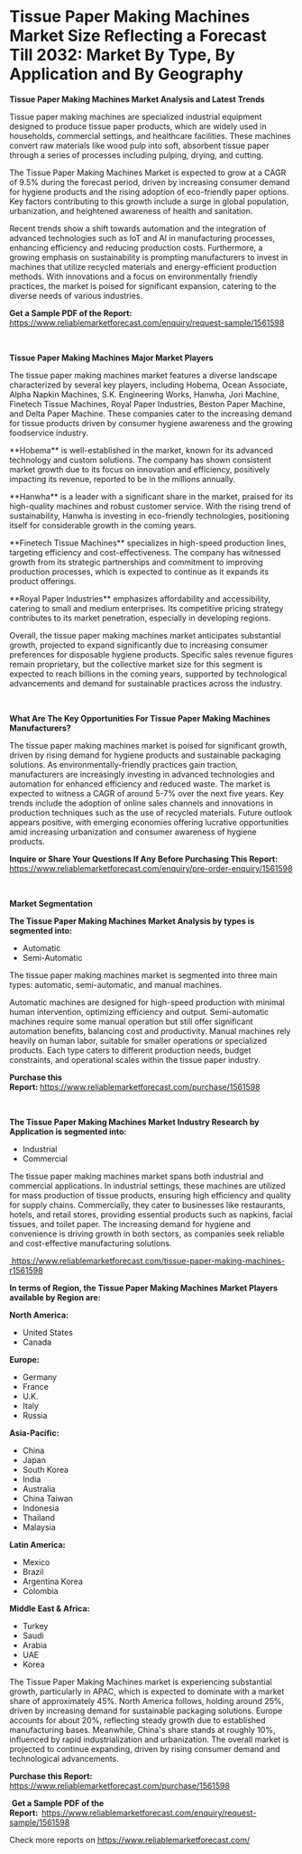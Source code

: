 <p><h1>Tissue Paper Making Machines Market Size Reflecting a Forecast Till 2032: Market By Type, By Application and By Geography</h1></p><p><strong>Tissue Paper Making Machines Market Analysis and Latest Trends</strong></p>
<p><p>Tissue paper making machines are specialized industrial equipment designed to produce tissue paper products, which are widely used in households, commercial settings, and healthcare facilities. These machines convert raw materials like wood pulp into soft, absorbent tissue paper through a series of processes including pulping, drying, and cutting.</p><p>The Tissue Paper Making Machines Market is expected to grow at a CAGR of 9.5% during the forecast period, driven by increasing consumer demand for hygiene products and the rising adoption of eco-friendly paper options. Key factors contributing to this growth include a surge in global population, urbanization, and heightened awareness of health and sanitation. </p><p>Recent trends show a shift towards automation and the integration of advanced technologies such as IoT and AI in manufacturing processes, enhancing efficiency and reducing production costs. Furthermore, a growing emphasis on sustainability is prompting manufacturers to invest in machines that utilize recycled materials and energy-efficient production methods. With innovations and a focus on environmentally friendly practices, the market is poised for significant expansion, catering to the diverse needs of various industries.</p></p>
<p><strong>Get a Sample PDF of the Report:&nbsp;</strong> <a href="https://www.reliablemarketforecast.com/enquiry/request-sample/1561598?utm_campaign=2317&utm_medium=2&utm_source=Github&utm_content=ia&utm_term=16022025&utm_id=tissue-paper-making-machines">https://www.reliablemarketforecast.com/enquiry/request-sample/1561598</a></p>
<p>&nbsp;</p>
<p><strong>Tissue Paper Making Machines Major Market Players</strong></p>
<p><p>The tissue paper making machines market features a diverse landscape characterized by several key players, including Hobema, Ocean Associate, Alpha Napkin Machines, S.K. Engineering Works, Hanwha, Jori Machine, Finetech Tissue Machines, Royal Paper Industries, Beston Paper Machine, and Delta Paper Machine. These companies cater to the increasing demand for tissue products driven by consumer hygiene awareness and the growing foodservice industry.</p><p>**Hobema** is well-established in the market, known for its advanced technology and custom solutions. The company has shown consistent market growth due to its focus on innovation and efficiency, positively impacting its revenue, reported to be in the millions annually.</p><p>**Hanwha** is a leader with a significant share in the market, praised for its high-quality machines and robust customer service. With the rising trend of sustainability, Hanwha is investing in eco-friendly technologies, positioning itself for considerable growth in the coming years.</p><p>**Finetech Tissue Machines** specializes in high-speed production lines, targeting efficiency and cost-effectiveness. The company has witnessed growth from its strategic partnerships and commitment to improving production processes, which is expected to continue as it expands its product offerings.</p><p>**Royal Paper Industries** emphasizes affordability and accessibility, catering to small and medium enterprises. Its competitive pricing strategy contributes to its market penetration, especially in developing regions.</p><p>Overall, the tissue paper making machines market anticipates substantial growth, projected to expand significantly due to increasing consumer preferences for disposable hygiene products. Specific sales revenue figures remain proprietary, but the collective market size for this segment is expected to reach billions in the coming years, supported by technological advancements and demand for sustainable practices across the industry.</p></p>
<p>&nbsp;</p>
<p><strong>What Are The Key Opportunities For Tissue Paper Making Machines Manufacturers?</strong></p>
<p><p>The tissue paper making machines market is poised for significant growth, driven by rising demand for hygiene products and sustainable packaging solutions. As environmentally-friendly practices gain traction, manufacturers are increasingly investing in advanced technologies and automation for enhanced efficiency and reduced waste. The market is expected to witness a CAGR of around 5-7% over the next five years. Key trends include the adoption of online sales channels and innovations in production techniques such as the use of recycled materials. Future outlook appears positive, with emerging economies offering lucrative opportunities amid increasing urbanization and consumer awareness of hygiene products.</p></p>
<p><strong>Inquire or Share Your Questions If Any Before Purchasing This Report:</strong> <a href="https://www.reliablemarketforecast.com/enquiry/pre-order-enquiry/1561598?utm_campaign=2317&utm_medium=2&utm_source=Github&utm_content=ia&utm_term=16022025&utm_id=tissue-paper-making-machines">https://www.reliablemarketforecast.com/enquiry/pre-order-enquiry/1561598</a></p>
<p>&nbsp;</p>
<p><strong>Market Segmentation</strong></p>
<p><strong>The Tissue Paper Making Machines Market Analysis by types is segmented into:</strong></p>
<p><ul><li>Automatic</li><li>Semi-Automatic</li></ul></p>
<p><p>The tissue paper making machines market is segmented into three main types: automatic, semi-automatic, and manual machines. </p><p>Automatic machines are designed for high-speed production with minimal human intervention, optimizing efficiency and output. Semi-automatic machines require some manual operation but still offer significant automation benefits, balancing cost and productivity. Manual machines rely heavily on human labor, suitable for smaller operations or specialized products. Each type caters to different production needs, budget constraints, and operational scales within the tissue paper industry.</p></p>
<p><strong>Purchase this Report:&nbsp;</strong><a href="https://www.reliablemarketforecast.com/purchase/1561598?utm_campaign=2317&utm_medium=2&utm_source=Github&utm_content=ia&utm_term=16022025&utm_id=tissue-paper-making-machines">https://www.reliablemarketforecast.com/purchase/1561598</a></p>
<p>&nbsp;</p>
<p><strong>The Tissue Paper Making Machines Market Industry Research by Application is segmented into:</strong></p>
<p><ul><li>Industrial</li><li>Commercial</li></ul></p>
<p><p>The tissue paper making machines market spans both industrial and commercial applications. In industrial settings, these machines are utilized for mass production of tissue products, ensuring high efficiency and quality for supply chains. Commercially, they cater to businesses like restaurants, hotels, and retail stores, providing essential products such as napkins, facial tissues, and toilet paper. The increasing demand for hygiene and convenience is driving growth in both sectors, as companies seek reliable and cost-effective manufacturing solutions.</p></p>
<p><a href="https://www.reliablemarketforecast.com/tissue-paper-making-machines-r1561598?utm_campaign=2317&utm_medium=2&utm_source=Github&utm_content=ia&utm_term=16022025&utm_id=tissue-paper-making-machines">&nbsp;https://www.reliablemarketforecast.com/tissue-paper-making-machines-r1561598</a></p>
<p><strong>In terms of Region, the Tissue Paper Making Machines Market Players available by Region are:</strong></p>
<p>
    <p> <strong> North America: </strong>
        <ul>
            <li>United States</li>
            <li>Canada</li>
        </ul>
        </p> 
    <p> <strong> Europe: </strong>
        <ul>
            <li>Germany</li>
            <li>France</li>
            <li>U.K.</li>
            <li>Italy</li>
            <li>Russia</li>
        </ul>
        </p> 
    <p> <strong> Asia-Pacific: </strong>
        <ul>
            <li>China</li>
            <li>Japan</li>
            <li>South Korea</li>
            <li>India</li>
            <li>Australia</li>
            <li>China Taiwan</li>
            <li>Indonesia</li>
            <li>Thailand</li>
            <li>Malaysia</li>
        </ul>
        </p> 
    <p> <strong> Latin America: </strong>
        <ul>
            <li>Mexico</li>
            <li>Brazil</li>
            <li>Argentina Korea</li>
            <li>Colombia</li>
        </ul>
        </p> 
    <p> <strong> Middle East & Africa: </strong>
        <ul>
            <li>Turkey</li>
            <li>Saudi</li>
            <li>Arabia</li>
            <li>UAE</li>
            <li>Korea</li>
        </ul>
    </p>
    </p>
<p><p>The Tissue Paper Making Machines market is experiencing substantial growth, particularly in APAC, which is expected to dominate with a market share of approximately 45%. North America follows, holding around 25%, driven by increasing demand for sustainable packaging solutions. Europe accounts for about 20%, reflecting steady growth due to established manufacturing bases. Meanwhile, China's share stands at roughly 10%, influenced by rapid industrialization and urbanization. The overall market is projected to continue expanding, driven by rising consumer demand and technological advancements.</p></p>
<p><strong>Purchase this Report: </strong><a href="https://www.reliablemarketforecast.com/purchase/1561598?utm_campaign=2317&utm_medium=2&utm_source=Github&utm_content=ia&utm_term=16022025&utm_id=tissue-paper-making-machines">https://www.reliablemarketforecast.com/purchase/1561598</a></p>
<p>&nbsp;<strong>Get a Sample PDF of the Report:&nbsp;&nbsp;</strong><a href="https://www.reliablemarketforecast.com/enquiry/request-sample/1561598?utm_campaign=2317&utm_medium=2&utm_source=Github&utm_content=ia&utm_term=16022025&utm_id=tissue-paper-making-machines">https://www.reliablemarketforecast.com/enquiry/request-sample/1561598</a></p>
<p><strong></strong></p>
<p>Check more reports on <a href="https://www.reliablemarketforecast.com/?utm_campaign=2317&utm_medium=2&utm_source=Github&utm_content=ia&utm_term=16022025&utm_id=tissue-paper-making-machines">https://www.reliablemarketforecast.com/</a></p>